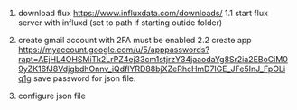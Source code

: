 1. download flux https://www.influxdata.com/downloads/
1.1 start flux server with influxd (set to path if starting outide folder)

2. create gmail account with 2FA must be enabled
2.2 create app https://myaccount.google.com/u/5/apppasswords?rapt=AEjHL4OHSMiTk2LrPZ4ej33cm1stjrzY34jaaodaYg8Sr2ia2EBoCiM09yZK16fJ8VdjgbdhOnnv_iQdflYRD88bjXZeRhcHmD7IGE_JFe5InJ_FpOLiq1g
    save password for json file.

3. configure json file